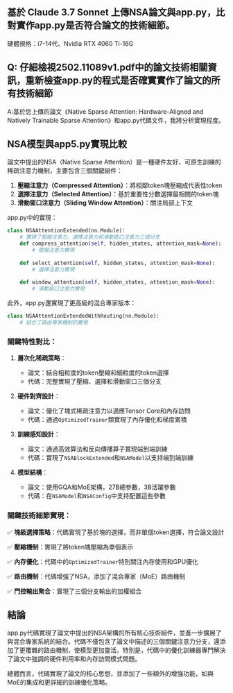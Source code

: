 ## 基於 Claude 3.7 Sonnet 上傳NSA論文與app.py，比對實作app.py是否符合論文的技術細節。
硬體規格：i7-14代、Nvidia RTX 4060 Ti-16G

## Q: 仔細檢視2502.11089v1.pdf中的論文技術相關資訊，重新檢查app.py的程式是否確實實作了論文的所有技術細節

A:基於您上傳的論文《Native Sparse Attention: Hardware-Aligned and Natively Trainable Sparse Attention》和app.py代碼文件，我將分析實現程度。

## NSA模型與app5.py實現比較

論文中提出的NSA（Native Sparse Attention）是一種硬件友好、可原生訓練的稀疏注意力機制，主要包含三個關鍵組件：

1. **壓縮注意力（Compressed Attention）**：將相鄰token塊壓縮成代表性token
2. **選擇注意力（Selected Attention）**：基於重要性分數選擇最相關的token塊
3. **滑動窗口注意力（Sliding Window Attention）**：關注局部上下文

app.py中的實現：

```python
class NSAAttentionExtended(nn.Module):
    # 實現了壓縮注意力、選擇注意力和滑動窗口注意力三個分支
    def compress_attention(self, hidden_states, attention_mask=None):
        # 壓縮注意力實現
    
    def select_attention(self, hidden_states, attention_mask=None):
        # 選擇注意力實現
    
    def window_attention(self, hidden_states, attention_mask=None):
        # 滑動窗口注意力實現
```

此外，app.py還實現了更高級的混合專家版本：

```python
class NSAAttentionExtendedWithRouting(nn.Module):
    # 結合了路由專家機制的實現
```

### 關鍵特性對比：

1. **層次化稀疏策略**：
   - 論文：結合粗粒度的token壓縮和細粒度的token選擇
   - 代碼：完整實現了壓縮、選擇和滑動窗口三個分支

2. **硬件對齊設計**：
   - 論文：優化了塊式稀疏注意力以適應Tensor Core和內存訪問
   - 代碼：通過`OptimizedTrainer`類實現了內存優化和梯度累積

3. **訓練感知設計**：
   - 論文：通過高效算法和反向傳播算子實現端到端訓練
   - 代碼：實現了`NSABlockExtended`和`NSAModel`以支持端到端訓練

4. **模型結構**：
   - 論文：使用GQA和MoE架構，27B總參數，3B活躍參數
   - 代碼：在`NSAModel`和`NSAConfig`中支持配置這些參數

### 關鍵技術細節實現：

✅ **塊級選擇策略**：代碼實現了基於塊的選擇，而非單個token選擇，符合論文設計

✅ **壓縮機制**：實現了將token塊壓縮為單個表示

✅ **內存優化**：代碼中的`OptimizedTrainer`特別關注內存使用和GPU優化

✅ **路由機制**：代碼增強了NSA，添加了混合專家（MoE）路由機制

✅ **門控輸出聚合**：實現了三個分支輸出的加權組合

## 結論

app.py代碼實現了論文中提出的NSA架構的所有核心技術組件，並進一步擴展了與混合專家系統的結合。代碼不僅包含了論文中描述的三個關鍵注意力分支，還添加了更覆雜的路由機制，使模型更加靈活。特別是，代碼中的優化訓練器專門解決了論文中強調的硬件利用率和內存訪問模式問題。

總體而言，代碼實現了論文的核心思想，並添加了一些額外的增強功能，如與MoE的集成和更詳細的訓練優化策略。
